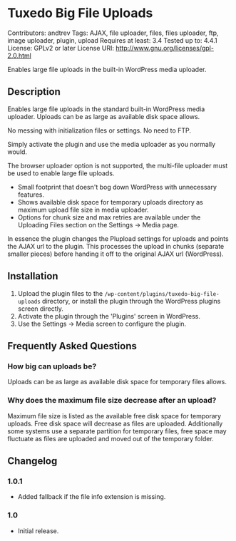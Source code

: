 Tuxedo Big File Uploads
=======================
Contributors: andtrev
Tags: AJAX, file uploader, files, files uploader, ftp, image uploader, plugin, upload
Requires at least: 3.4
Tested up to: 4.4.1
License: GPLv2 or later
License URI: http://www.gnu.org/licenses/gpl-2.0.html

Enables large file uploads in the built-in WordPress media uploader.

Description
-----------

Enables large file uploads in the standard built-in WordPress media uploader. Uploads can be as large as available disk space allows.

No messing with initialization files or settings. No need to FTP.

Simply activate the plugin and use the media uploader as you normally would.

The browser uploader option is not supported, the multi-file uploader must be used to enable large file uploads.

* Small footprint that doesn't bog down WordPress with unnecessary features.
* Shows available disk space for temporary uploads directory as maximum upload file size in media uploader.
* Options for chunk size and max retries are available under the Uploading Files section on the Settings -> Media page.

In essence the plugin changes the Plupload settings for uploads and points the AJAX url to the plugin. This processes the
upload in chunks (separate smaller pieces) before handing it off to the original AJAX url (WordPress).

Installation
------------

1. Upload the plugin files to the `/wp-content/plugins/tuxedo-big-file-uploads` directory, or install the plugin through the WordPress plugins screen directly.
2. Activate the plugin through the 'Plugins' screen in WordPress.
3. Use the Settings -> Media screen to configure the plugin.

Frequently Asked Questions
--------------------------

### How big can uploads be?

Uploads can be as large as available disk space for temporary files allows.

### Why does the maximum file size decrease after an upload?

Maximum file size is listed as the available free disk space for temporary uploads.
Free disk space will decrease as files are uploaded.
Additionally some systems use a separate partition for temporary files, free space may fluctuate as files
are uploaded and moved out of the temporary folder.

Changelog
---------

### 1.0.1
* Added fallback if the file info extension is missing.

### 1.0
* Initial release.
